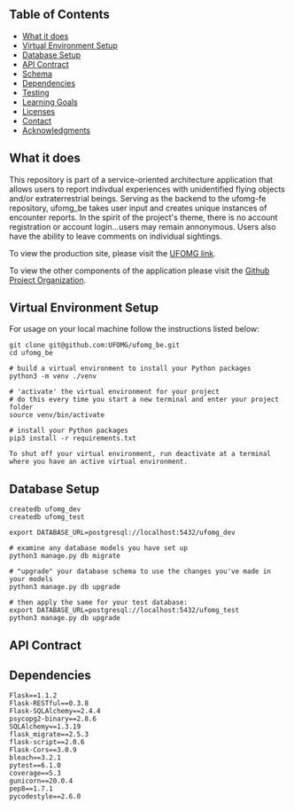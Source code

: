 ## Table of Contents
  - [What it does](#what-it-does)
  - [Virtual Environment Setup](#virtual-environment-setup)
  - [Database Setup](#database-setup)
  - [API Contract](#api-contract)
  - [Schema](#schema)
  - [Dependencies](#dependencies)
  - [Testing](#testing)
  - [Learning Goals](#learning-goals)
  - [Licenses](#licenses)
  - [Contact](#contact)
  - [Acknowledgments](#acknowledgments)

## What it does

This repository is part of a service-oriented architecture application that allows users to report indivdual experiences with unidentified flying objects and/or extraterrestrial beings. Serving as the backend to the ufomg-fe repository, ufomg_be takes user input and creates unique instances of encounter reports. In the spirit of the project's theme, there is no account registration or account login...users may remain annonymous. Users also have the ability to leave comments on individual sightings.

To view the production site, please visit the [UFOMG link](in_progress).

To view the other components of the application please visit the [Github Project Organization](https://github.com/UFOMG).

## Virtual Environment Setup

For usage on your local machine follow the instructions listed below:

```
git clone git@github.com:UFOMG/ufomg_be.git
cd ufomg_be

# build a virtual environment to install your Python packages
python3 -m venv ./venv

# 'activate' the virtual environment for your project
# do this every time you start a new terminal and enter your project folder
source venv/bin/activate

# install your Python packages
pip3 install -r requirements.txt

To shut off your virtual environment, run deactivate at a terminal where you have an active virtual environment.
```

## Database Setup

```
createdb ufomg_dev
createdb ufomg_test

export DATABASE_URL=postgresql://localhost:5432/ufomg_dev

# examine any database models you have set up
python3 manage.py db migrate

# "upgrade" your database schema to use the changes you've made in your models
python3 manage.py db upgrade

# then apply the same for your test database:
export DATABASE_URL=postgresql://localhost:5432/ufomg_test
python3 manage.py db upgrade

```
## API Contract

## Dependencies
```
Flask==1.1.2
Flask-RESTful==0.3.8
Flask-SQLAlchemy==2.4.4
psycopg2-binary==2.8.6
SQLAlchemy==1.3.19
flask_migrate==2.5.3
flask-script==2.0.6
Flask-Cors==3.0.9
bleach==3.2.1
pytest==6.1.0
coverage==5.3
gunicorn==20.0.4
pep8==1.7.1
pycodestyle==2.6.0
```
